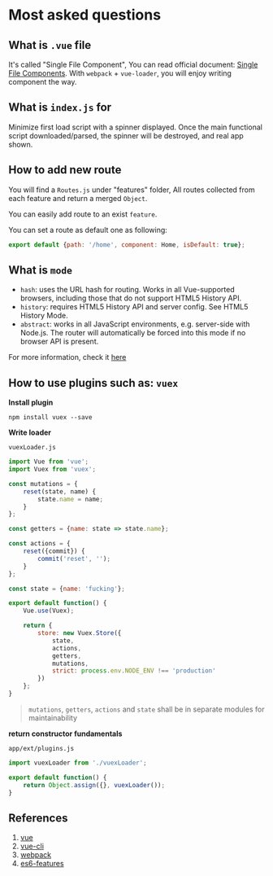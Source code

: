 # Most asked questions #

## What is `.vue` file ##

It's called "Single File Component", You can read official document: [Single File Components](http://vuejs.org/guide/application.html#Single-File-Components). With `webpack` + `vue-loader`, you will enjoy writing component the way.

## What is `index.js` for ##

Minimize first load script with a spinner displayed. Once the main functional script downloaded/parsed, the spinner will be destroyed, and real app shown.

## How to add new route ##

You will find a `Routes.js` under "features" folder, All routes collected from each feature and return a merged `Object`.

You can easily add route to an exist `feature`.

You can set a route as default one as following:

```javascript
export default {path: '/home', component: Home, isDefault: true};
```

## What is `mode` ##

- `hash`: uses the URL hash for routing. Works in all Vue-supported browsers, including those that do not support HTML5 History API.
- `history`: requires HTML5 History API and server config. See HTML5 History Mode.
- `abstract`: works in all JavaScript environments, e.g. server-side with Node.js. The router will automatically be forced into this mode if no browser API is present.

For more information, check it [here](http://router.vuejs.org/en/api/options.html)

## How to use plugins such as: `vuex` ##

**Install plugin**

```
npm install vuex --save
```

**Write loader**

`vuexLoader.js`

```javascript
import Vue from 'vue';
import Vuex from 'vuex';

const mutations = {
    reset(state, name) {
        state.name = name;
    }
};

const getters = {name: state => state.name};

const actions = {
    reset({commit}) {
        commit('reset', '');
    }
};

const state = {name: 'fucking'};

export default function() {
    Vue.use(Vuex);

    return {
        store: new Vuex.Store({
            state,
            actions,
            getters,
            mutations,
            strict: process.env.NODE_ENV !== 'production'
        })
    };
}
```

>`mutations`, `getters`, `actions` and `state` shall be in separate modules for maintainability

**return constructor fundamentals**

`app/ext/plugins.js`

```javascript
import vuexLoader from './vuexLoader';

export default function() {
    return Object.assign({}, vuexLoader());
}
```

## References ##

1. [vue](http://vuejs.org/)
2. [vue-cli](https://github.com/vuejs/vue-cli)
3. [webpack](http://webpack.github.io/)
4. [es6-features](https://github.com/lukehoban/es6features)
